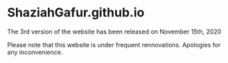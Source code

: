 # ShaziahGafur.github.io
The 3rd version of the website has been released on November 15th, 2020

Please note that this website is under frequent rennovations. Apologies for any inconvenience.
